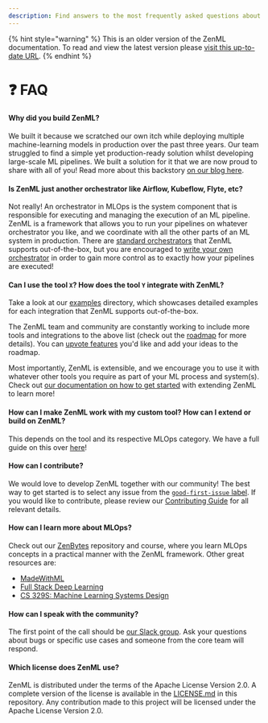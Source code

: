 ```yaml
---
description: Find answers to the most frequently asked questions about ZenML.
---
```


{% hint style="warning" %}
This is an older version of the ZenML documentation. To read and view the latest version please [visit this up-to-date URL](https://docs.zenml.io).
{% endhint %}


# ❓ FAQ

#### Why did you build ZenML?

We built it because we scratched our own itch while deploying multiple machine-learning models in production over the
past three years. Our team struggled to find a simple yet production-ready solution whilst developing large-scale ML
pipelines. We built a solution for it that we are now proud to share with all of you! Read more about this
backstory [on our blog here](https://blog.zenml.io/why-zenml/).

#### Is ZenML just another orchestrator like Airflow, Kubeflow, Flyte, etc?

Not really! An orchestrator in MLOps is the system component that is responsible for executing and managing the
execution of an ML pipeline. ZenML is a framework that allows you to run your pipelines on whatever orchestrator you
like, and we coordinate with all the other parts of an ML system in production. There
are [standard orchestrators](/docs/book/user-guide/component-guide/orchestrators/orchestrators.md) that ZenML supports out-of-the-box,
but you are encouraged to [write your own orchestrator](/docs/book/user-guide/component-guide/orchestrators/custom.md) in order to gain
more control as to exactly how your pipelines are executed!

#### Can I use the tool `X`? How does the tool `Y` integrate with ZenML?

Take a look at our [examples](https://github.com/zenml-io/zenml/tree/main/examples) directory, which showcases detailed
examples for each integration that ZenML supports out-of-the-box.

The ZenML team and community are constantly working to include more tools and integrations to the above list (check out
the [roadmap](https://zenml.io/roadmap) for more details). You can [upvote features](https://zenml.io/discussion) you'd
like and add your ideas to the roadmap.

Most importantly, ZenML is extensible, and we encourage you to use it with whatever other tools you require as part of
your ML process and system(s). Check out [our documentation on how to get started](../introduction.md)
with extending ZenML to learn more!

#### How can I make ZenML work with my custom tool? How can I extend or build on ZenML?

This depends on the tool and its respective MLOps category. We have a full guide on this
over [here](/docs/book/platform-guide/set-up-your-mlops-platform/implement-a-custom-stack-component.md)!

#### How can I contribute?

We would love to develop ZenML together with our community! The best way to get started is to select any issue from
the [`good-first-issue` label](https://github.com/zenml-io/zenml/labels/good%20first%20issue). If you would like to
contribute, please review our [Contributing Guide](https://github.com/zenml-io/zenml/blob/main/CONTRIBUTING.md) for all
relevant details.

#### How can I learn more about MLOps?

Check out our [ZenBytes](https://github.com/zenml-io/zenbytes) repository and course, where you learn MLOps concepts in
a practical manner with the ZenML framework. Other great resources are:

* [MadeWithML](https://madewithml.com/)
* [Full Stack Deep Learning](https://fullstackdeeplearning.com/)
* [CS 329S: Machine Learning Systems Design](https://stanford-cs329s.github.io/)

#### How can I speak with the community?

The first point of the call should be [our Slack group](https://zenml.io/slack-invite/). Ask your questions about bugs
or specific use cases and someone from the core team will respond.

#### Which license does ZenML use?

ZenML is distributed under the terms of the Apache License Version 2.0. A complete version of the license is available
in the [LICENSE.md](https://github.com/zenml-io/zenml/blob/main/LICENSE) in this repository. Any contribution made to
this project will be licensed under the Apache License Version 2.0.